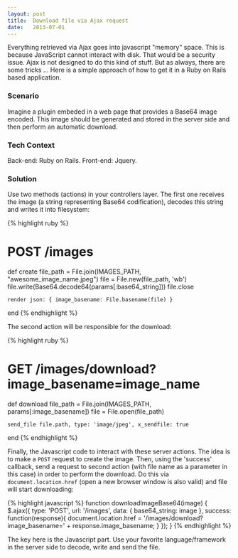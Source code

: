 ```yaml
---
layout: post
title:  Download file via Ajax request
date:   2013-07-01
---
```


Everything retrieved via Ajax goes into javascript "memory" space. This is because JavaScript cannot interact with disk. That would be a security issue. Ajax is not designed to do this kind of stuff. But as always, there are some tricks ... Here is a simple approach of how to get it in a Ruby on Rails based application.

### Scenario

Imagine a plugin embeded in a web page that provides a Base64 image encoded. This image should be generated and stored in the server side and then perform an automatic download.

### Tech Context

Back-end: Ruby on Rails. Front-end: Jquery.

### Solution

Use two methods (actions) in your controllers layer. The first one receives the image (a string representing Base64 codification), decodes this string and writes it into filesystem:

{% highlight ruby %}
  # POST /images
  def create
    file_path = File.join(IMAGES_PATH, "awesome_image_name.jpeg")
    file = File.new(file_path, 'wb')
    file.write(Base64.decode64(params[:base64_string]))
    file.close

    render json: { image_basename: File.basename(file) }
  end
{% endhighlight %}

The second action will be responsible for the download:

{% highlight ruby %}
  # GET /images/download?image_basename=image_name
  def download
    file_path = File.join(IMAGES_PATH, params[:image_basename])
    file = File.open(file_path)

    send_file file.path, type: 'image/jpeg', x_sendfile: true
  end
{% endhighlight %}

Finally, the Javascript code to interact with these server actions. The idea is to make a `POST` request to create the image. Then, using the 'success' callback, send a request to second action (with file name as a parameter in this case) in order to perform the download. Do this via `document.location.href` (open a new browser window is also valid) and file will start downloading:

{% highlight javascript %}
function downloadImageBase64(image) {
  $.ajax({
    type: 'POST',
    url: '/images',
    data: { base64_string: image },
    success: function(response){
      document.location.href = '/images/download?image_basename=' +
                               response.image_basename;
    }
  });
}
{% endhighlight %}

The key here is the Javascript part. Use your favorite language/framework in the server side to decode, write and send the file.
